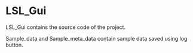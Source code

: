 # LSL_Gui
LSL_Gui contains the source code of the project.

Sample_data and Sample_meta_data contain sample data saved using log button.
